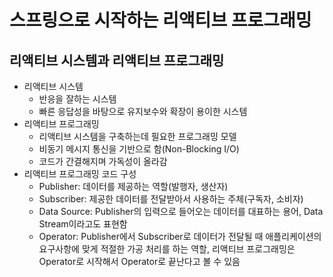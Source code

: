 # 스프링으로 시작하는 리액티브 프로그래밍

## 리액티브 시스템과 리액티브 프로그래밍
- 리액티브 시스템
  - 반응을 잘하는 시스템
  - 빠른 응답성을 바탕으로 유지보수와 확장이 용이한 시스템
- 리액티브 프로그래밍
  - 리액티브 시스템을 구축하는데 필요한 프로그래밍 모델
  - 비동기 메시지 통신을 기반으로 함(Non-Blocking I/O)
  - 코드가 간결해지며 가독성이 올라감
- 리액티브 프로그래밍 코드 구성
  - Publisher: 데이터를 제공하는 역할(발행자, 생산자)
  - Subscriber: 제공한 데이터를 전달받아서 사용하는 주체(구독자, 소비자)
  - Data Source: Publisher의 입력으로 들어오는 데이터를 대표하는 용어, Data Stream이라고도 표현함
  - Operator: Publisher에서 Subscriber로 데이터가 전달될 때 애플리케이션의 요구사항에 맞게 적절한 가공 처리를 하는 역할, 리액티브 프로그래밍은 Operator로 시작해서 Operator로 끝난다고 볼 수 있음